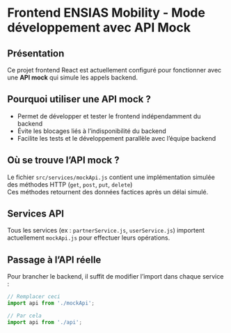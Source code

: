 # Frontend ENSIAS Mobility - Mode développement avec API Mock

## Présentation

Ce projet frontend React est actuellement configuré pour fonctionner avec une **API mock** qui simule les appels backend.

## Pourquoi utiliser une API mock ?

- Permet de développer et tester le frontend indépendamment du backend  
- Évite les blocages liés à l’indisponibilité du backend  
- Facilite les tests et le développement parallèle avec l’équipe backend

## Où se trouve l’API mock ?

Le fichier `src/services/mockApi.js` contient une implémentation simulée des méthodes HTTP (`get`, `post`, `put`, `delete`)  
Ces méthodes retournent des données factices après un délai simulé.

## Services API

Tous les services (ex : `partnerService.js`, `userService.js`) importent actuellement `mockApi.js` pour effectuer leurs opérations.

## Passage à l’API réelle

Pour brancher le backend, il suffit de modifier l’import dans chaque service :  

```js
// Remplacer ceci
import api from './mockApi';

// Par cela
import api from './api';
